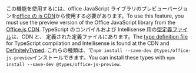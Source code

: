 <span data-ttu-id="6ed5a-101">この機能を使用するには、office JavaScript ライブラリのプレビューバージョンを[office の js CDN](https://appsforoffice.microsoft.com/lib/beta/hosted/office.js)から使用する必要があります。</span><span class="sxs-lookup"><span data-stu-id="6ed5a-101">To use this feature, you must use the preview version of the Office JavaScript library from the [Office.js CDN](https://appsforoffice.microsoft.com/lib/beta/hosted/office.js).</span></span> <span data-ttu-id="6ed5a-102">TypeScript のコンパイルおよび Intellisense 用の[型定義ファイル](https://appsforoffice.microsoft.com/lib/beta/hosted/office.d.ts)は、CDN と、 [](https://raw.githubusercontent.com/DefinitelyTyped/DefinitelyTyped/master/types/office-js-preview/index.d.ts)定義された定義ファイルにあります。</span><span class="sxs-lookup"><span data-stu-id="6ed5a-102">The [type definition file](https://appsforoffice.microsoft.com/lib/beta/hosted/office.d.ts) for TypeScript compilation and Intellisense is found at the CDN and [DefinitelyTyped](https://raw.githubusercontent.com/DefinitelyTyped/DefinitelyTyped/master/types/office-js-preview/index.d.ts).</span></span> <span data-ttu-id="6ed5a-103">これらの種類は、で`npm install --save-dev @types/office-js-preview`インストールできます。</span><span class="sxs-lookup"><span data-stu-id="6ed5a-103">You can install these types with `npm install --save-dev @types/office-js-preview`.</span></span>